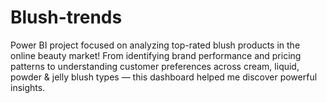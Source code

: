 # Blush-trends
Power BI project focused on analyzing top-rated blush products in the online beauty market! From identifying brand performance and pricing patterns to understanding customer preferences across cream, liquid, powder &amp; jelly blush types — this dashboard helped me discover powerful insights.
